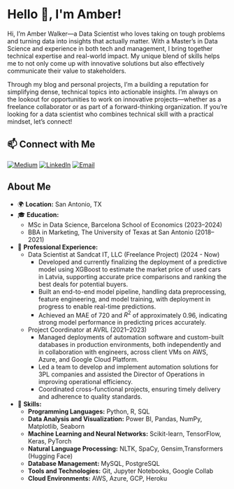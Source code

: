 # Hello 👋, I'm Amber!

  Hi, I’m Amber Walker—a Data Scientist who loves taking on tough problems and turning data into insights that actually matter. 
  With a Master’s in Data Science and experience in both tech and management, I bring together technical expertise and real-world impact. 
  My unique blend of skills helps me to not only come up with innovative 
  solutions but also effectively communicate their value to stakeholders.

  Through my blog and personal projects, I’m a building a reputation for simplifying dense, 
  technical topics into actionable insights. I’m always on the lookout for opportunities to work on 
  innovative projects—whether as a freelance collaborator or as part of a forward-thinking 
  organization. If you’re looking for a data scientist who combines technical skill with a practical 
  mindset, let’s connect!

## 📫 Connect with Me
[![Medium](https://img.shields.io/badge/Medium-12100E?style=for-the-badge&logo=medium&logoColor=white)](https://medium.com/@datawithamber)
[![LinkedIn](https://img.shields.io/badge/LinkedIn-0A66C2?style=for-the-badge&logo=linkedin&logoColor=white)](https://www.linkedin.com/in/amber-walker-/)
[![Email](https://img.shields.io/badge/Email-D14836?style=for-the-badge&logo=gmail&logoColor=white)](mailto:amberwalker907@gmail.com)


## About Me

- 🌍 **Location:** San Antonio, TX
- 🎓 **Education:**
  - MSc in Data Science, Barcelona School of Economics (2023–2024)
  - BBA in Marketing, The University of Texas at San Antonio (2018–2021)
- 📝 **Professional Experience:**
  - Data Scientist at Sandcat IT, LLC (Freelance Project) (2024 - Now)
    - Developed and currently finalizing the deployment of a predictive model using XGBoost to estimate the market price of used cars in Latvia, supporting accurate price comparisons and ranking the best deals for potential buyers.
    - Built an end-to-end model pipeline, handling data preprocessing, feature engineering, and model training, with deployment in progress to enable real-time predictions.
    - Achieved an MAE of 720 and $R^2$ of approximately 0.96, indicating strong model performance in predicting prices accurately.
  - Project Coordinator at AVRL (2021–2023)
    - Managed deployments of automation software and custom-built databases in production environments, both independently and in collaboration with engineers, across client VMs on AWS, Azure, and Google Cloud Platform.
    - Led a team to develop and implement automation solutions for 3PL companies and assisted the Director of Operations in improving operational efficiency.
    - Coordinated cross-functional projects, ensuring timely delivery and adherence to quality standards.
- 💼 **Skills:**
  - **Programming Languages:** Python, R, SQL
  - **Data Analysis and Visualization:** Power BI, Pandas, NumPy, Matplotlib, Seaborn
  - **Machine Learning and Neural Networks:** Scikit-learn, TensorFlow, Keras, PyTorch
  - **Natural Language Processing:** NLTK, SpaCy, Gensim,Transformers (Hugging Face)
  - **Database Management:** MySQL, PostgreSQL
  - **Tools and Technologies:** Git, Jupyter Notebooks, Google Collab
  - **Cloud Environments:** AWS, Azure, GCP, Heroku
